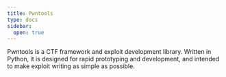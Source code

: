```yaml
---
title: Pwntools
type: docs
sidebar:
  open: true
---
```


Pwntools is a CTF framework and exploit development library. Written in Python, it is designed for rapid prototyping and development, and intended to make exploit writing as simple as possible.